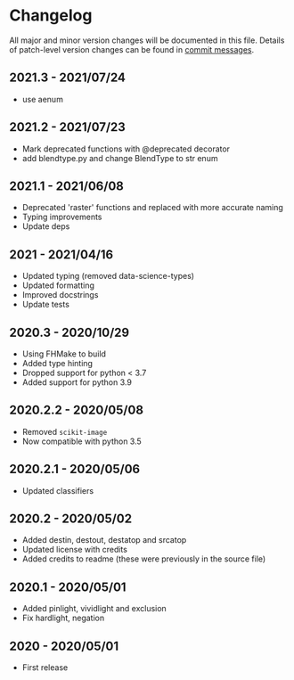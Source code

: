 # Changelog
All major and minor version changes will be documented in this file. Details of
patch-level version changes can be found in [commit messages](../../commits/master).

## 2021.3 - 2021/07/24
- use aenum

## 2021.2 - 2021/07/23
- Mark deprecated functions with @deprecated decorator
- add blendtype.py and change BlendType to str enum

## 2021.1 - 2021/06/08
- Deprecated 'raster' functions and replaced with more accurate naming
- Typing improvements
- Update deps


## 2021 - 2021/04/16
- Updated typing (removed data-science-types)
- Updated formatting
- Improved docstrings
- Update tests

## 2020.3 - 2020/10/29
- Using FHMake to build
- Added type hinting
- Dropped support for python < 3.7
- Added support for python 3.9

## 2020.2.2 - 2020/05/08
- Removed `scikit-image`
- Now compatible with python 3.5

## 2020.2.1 - 2020/05/06
- Updated classifiers

## 2020.2 - 2020/05/02
- Added destin, destout, destatop and srcatop
- Updated license with credits
- Added credits to readme (these were previously in the source file)

## 2020.1 - 2020/05/01
- Added pinlight, vividlight and exclusion
- Fix hardlight, negation

## 2020 - 2020/05/01
- First release
